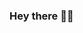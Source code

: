 <!--
**Amorpheuz/Amorpheuz** is a ✨ _special_ ✨ repository because its `README.md` (this file) appears on your GitHub profile.

Here are some ideas to get you started:

- 🔭 I’m currently working on ...
- 🌱 I’m currently learning ...
- 👯 I’m looking to collaborate on ...
- 🤔 I’m looking for help with ...
- 💬 Ask me about ...
- 📫 How to reach me: ...
- 😄 Pronouns: ...
- ⚡ Fun fact: ...
-->
<!-- 
 ![](https://github.com/Amorpheuz/Amorpheuz/blob/master/assets/banner.gif)

  ## <img src="https://github.com/Amorpheuz/Amorpheuz/blob/master/assets/Socials.png" height="48px" alt="Connect with me"/>
  <p align='center'>
    <a href="https://twitter.com/amorpheuz"><img src="https://raw.githubusercontent.com/icons8/line-awesome/master/svg/twitter-square.svg" height="64px"/></a>
    <a href="https://dev.to/amorpheuz"><img src="https://raw.githubusercontent.com/icons8/line-awesome/master/svg/dev.svg" height="64px"/></a>
    <a href="https://www.linkedin.com/in/amorpheuz/"><img src="https://raw.githubusercontent.com/icons8/line-awesome/master/svg/linkedin.svg" height="64px"/></a>
    <br/>
    <strong></strong>
  </p> 
-->
### Hey there 👋🏽
